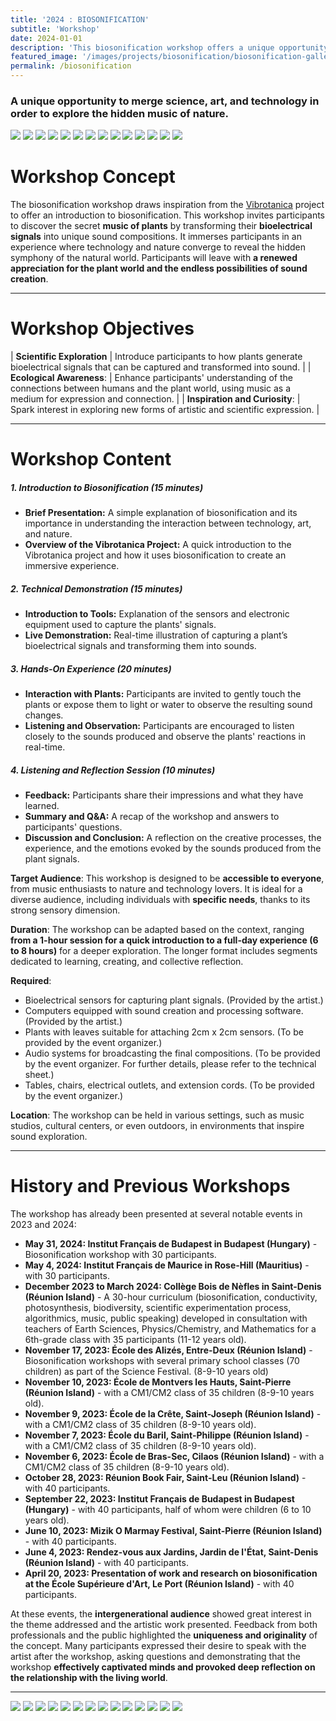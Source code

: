 ```yaml
---
title: '2024 : BIOSONIFICATION'
subtitle: 'Workshop'
date: 2024-01-01
description: 'This biosonification workshop offers a unique opportunity to merge science, art, and technology in order to explore the hidden music of nature. Participants will leave with a renewed appreciation for the plant world and the endless possibilities of sound creation.'
featured_image: '/images/projects/biosonification/biosonification-gallery01_1440w.jpg'
permalink: /biosonification
---
```


### A unique opportunity to merge science, art, and technology in order to explore the hidden music of nature.

<!-- #TODO add relevant buttons later
<a href="http://mahonylab.org/" class="button button--small">Link to Research Lab</a>
<a href="https://www.synapse.org/#!Synapse:syn17083203/wiki/587192" class="button button-small">Link to Project Wiki</a>
-->
<div class="gallery" data-columns="1">
	<img src="/images/projects/biosonification/biosonification-gallery01_1440w.jpg">
	<img src="/images/projects/biosonification/biosonification-gallery02_1440w.jpg">
	<img src="/images/projects/biosonification/biosonification-gallery03_1440w.jpg">
	<img src="/images/projects/biosonification/biosonification-gallery03_1440w.jpg">
	<img src="/images/projects/biosonification/biosonification-gallery04_1440w.jpg">
	<img src="/images/projects/biosonification/biosonification-gallery05_1440w.jpg">
	<img src="/images/projects/biosonification/biosonification-gallery06_1440w.jpg">
	<img src="/images/projects/biosonification/biosonification-gallery07_1440w.jpg">
	<img src="/images/projects/biosonification/biosonification-gallery08_1440w.jpg">
	<img src="/images/projects/biosonification/biosonification-gallery09_1440w.jpg">
	<img src="/images/projects/biosonification/biosonification-gallery10_1440w.jpg">
	<img src="/images/projects/biosonification/biosonification-gallery11_1440w.jpg">
	<img src="/images/projects/biosonification/biosonification-gallery12_1440w.jpg">
	<img src="/images/projects/biosonification/biosonification-gallery13_1440w.jpg">
</div>

# Workshop Concept

<!-- #TODO add picture
<img src="/images/proj/encode_imputation/ecos_logo.png" alt="drawing" width="300"/>
-->

The biosonification workshop draws inspiration from the [Vibrotanica](/vibrotanica) project to offer an introduction to biosonification. This workshop invites participants to discover the secret **music of plants** by transforming their **bioelectrical signals** into unique sound compositions. It immerses participants in an experience where technology and nature converge to reveal the hidden symphony of the natural world. Participants will leave with **a renewed appreciation for the plant world and the endless possibilities of sound creation**.


------------

# Workshop Objectives

| **Scientific Exploration** | Introduce participants to how plants generate bioelectrical signals that can be captured and transformed into sound. |
| **Ecological Awareness**: | Enhance participants' understanding of the connections between humans and the plant world, using music as a medium for expression and connection. |
| **Inspiration and Curiosity**: | Spark interest in exploring new forms of artistic and scientific expression. |

------------

# Workshop Content

##### 1. Introduction to Biosonification (15 minutes)
>
* **Brief Presentation:**
A simple explanation of biosonification and its importance in understanding the interaction between technology, art, and nature.
* **Overview of the Vibrotanica Project:**
A quick introduction to the Vibrotanica project and how it uses biosonification to create an immersive experience.

##### 2. Technical Demonstration (15 minutes)
>
* **Introduction to Tools:**
Explanation of the sensors and electronic equipment used to capture the plants' signals.
* **Live Demonstration:**
Real-time illustration of capturing a plant’s bioelectrical signals and transforming them into sounds.

##### 3. Hands-On Experience (20 minutes)
>
* **Interaction with Plants:**
Participants are invited to gently touch the plants or expose them to light or water to observe the resulting sound changes.
* **Listening and Observation:**
Participants are encouraged to listen closely to the sounds produced and observe the plants' reactions in real-time.

##### 4. Listening and Reflection Session (10 minutes)
>
* **Feedback:**
Participants share their impressions and what they have learned.
* **Summary and Q&A:**
A recap of the workshop and answers to participants' questions.
* **Discussion and Conclusion:**
A reflection on the creative processes, the experience, and the emotions evoked by the sounds produced from the plant signals.

**Target Audience**: This workshop is designed to be **accessible to everyone**, from music enthusiasts to nature and technology lovers. It is ideal for a diverse audience, including individuals with **specific needs**, thanks to its strong sensory dimension.

**Duration**: The workshop can be adapted based on the context, ranging **from a 1-hour session for a quick introduction to a full-day experience (6 to 8 hours)** for a deeper exploration. The longer format includes segments dedicated to learning, creating, and collective reflection.

**Required**:
* Bioelectrical sensors for capturing plant signals. (Provided by the artist.)
* Computers equipped with sound creation and processing software. (Provided by the artist.)
* Plants with leaves suitable for attaching 2cm x 2cm sensors. (To be provided by the event organizer.)
* Audio systems for broadcasting the final compositions. (To be provided by the event organizer. For further details, please refer to the technical sheet.)
* Tables, chairs, electrical outlets, and extension cords. (To be provided by the event organizer.)

**Location**: The workshop can be held in various settings, such as music studios, cultural centers, or even outdoors, in environments that inspire sound exploration.

------------

# History and Previous Workshops

The workshop has already been presented at several notable events in 2023 and 2024:

* **May 31, 2024: Institut Français de Budapest in Budapest (Hungary)** - Biosonification workshop with 30 participants.
* **May 4, 2024: Institut Français de Maurice in Rose-Hill (Mauritius)** - with 30 participants.
* **December 2023 to March 2024: Collège Bois de Nèfles in Saint-Denis (Réunion Island)** - A 30-hour curriculum (biosonification, conductivity, photosynthesis, biodiversity, scientific experimentation process, algorithmics, music, public speaking) developed in consultation with teachers of Earth Sciences, Physics/Chemistry, and Mathematics for a 6th-grade class with 35 participants (11-12 years old).
* **November 17, 2023: École des Alizés, Entre-Deux (Réunion Island)** - Biosonification workshops with several primary school classes (70 children) as part of the Science Festival. (8-9-10 years old)
* **November 10, 2023: École de Montvers les Hauts, Saint-Pierre (Réunion Island)** - with a CM1/CM2 class of 35 children (8-9-10 years old).
* **November 9, 2023: École de la Crête, Saint-Joseph (Réunion Island)** - with a CM1/CM2 class of 35 children (8-9-10 years old).
* **November 7, 2023: École du Baril, Saint-Philippe (Réunion Island)** - with a CM1/CM2 class of 35 children (8-9-10 years old).
* **November 6, 2023: École de Bras-Sec, Cilaos (Réunion Island)** - with a CM1/CM2 class of 35 children (8-9-10 years old).
* **October 28, 2023: Réunion Book Fair, Saint-Leu (Réunion Island)** - with 40 participants.
* **September 22, 2023: Institut Français de Budapest in Budapest (Hungary)** - with 40 participants, half of whom were children (6 to 10 years old).
* **June 10, 2023: Mizik O Marmay Festival, Saint-Pierre (Réunion Island)** - with 40 participants.
* **June 4, 2023: Rendez-vous aux Jardins, Jardin de l'État, Saint-Denis (Réunion Island)** - with 40 participants.
* **April 20, 2023: Presentation of work and research on biosonification at the École Supérieure d'Art, Le Port (Réunion Island)** - with 40 participants.


At these events, the **intergenerational audience** showed great interest in the theme addressed and the artistic work presented. Feedback from both professionals and the public highlighted the **uniqueness and originality** of the concept. Many participants expressed their desire to speak with the artist after the workshop, asking questions and demonstrating that the workshop **effectively captivated minds and provoked deep reflection on the relationship with the living world**.

------------

<div class="gallery" data-columns="3">
	<img src="/images/projects/biosonification/biosonification-gallery01_1440w.jpg">
	<img src="/images/projects/biosonification/biosonification-gallery02_1440w.jpg">
	<img src="/images/projects/biosonification/biosonification-gallery03_1440w.jpg">
	<img src="/images/projects/biosonification/biosonification-gallery03_1440w.jpg">
	<img src="/images/projects/biosonification/biosonification-gallery04_1440w.jpg">
	<img src="/images/projects/biosonification/biosonification-gallery05_1440w.jpg">
	<img src="/images/projects/biosonification/biosonification-gallery06_1440w.jpg">
	<img src="/images/projects/biosonification/biosonification-gallery07_1440w.jpg">
	<img src="/images/projects/biosonification/biosonification-gallery08_1440w.jpg">
	<img src="/images/projects/biosonification/biosonification-gallery09_1440w.jpg">
	<img src="/images/projects/biosonification/biosonification-gallery10_1440w.jpg">
	<img src="/images/projects/biosonification/biosonification-gallery11_1440w.jpg">
	<img src="/images/projects/biosonification/biosonification-gallery12_1440w.jpg">
	<img src="/images/projects/biosonification/biosonification-gallery13_1440w.jpg">
</div>
